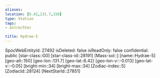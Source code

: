 ```yaml
---
aliases: 
location: [6.42,131.7,150]
type: Station
tags:
- astro/Star

title: Hydrae-5
---
```

SpocWebEntityId: 27492
isDeleted: false
isReadOnly: false
confidential: public
[star-class::G0]
[star-class-id::28191]
[Mass-sol::]
[name::Hydrae-5]
[geo-alt::150]
[geo-lon::131.7]
[geo-lat::6.42]
[geo-lon-v::-0.013]
[geo-lat-v::-0.05]
[bright-min::34]
[bright-max::34]
[Zodiac-index::5]
[ZodiacId::28124]
[NextStarId::27851]



